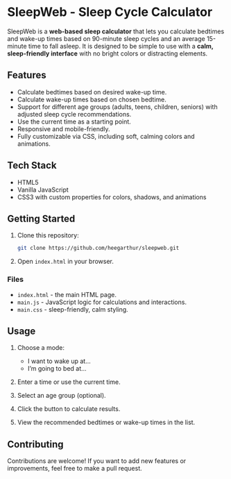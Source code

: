 
# SleepWeb - Sleep Cycle Calculator

SleepWeb is a **web-based sleep calculator** that lets you calculate bedtimes and wake-up times based on 90-minute sleep cycles and an average 15-minute time to fall asleep. It is designed to be simple to use with a **calm, sleep-friendly interface** with no bright colors or distracting elements.

## Features

- Calculate bedtimes based on desired wake-up time.
- Calculate wake-up times based on chosen bedtime.
- Support for different age groups (adults, teens, children, seniors) with adjusted sleep cycle recommendations.
- Use the current time as a starting point.
- Responsive and mobile-friendly.
- Fully customizable via CSS, including soft, calming colors and animations.

## Tech Stack

- HTML5
- Vanilla JavaScript
- CSS3 with custom properties for colors, shadows, and animations

## Getting Started

1. Clone this repository:
   ```bash
   git clone https://github.com/heegarthur/sleepweb.git


2. Open `index.html` in your browser.

### Files

* `index.html` - the main HTML page.
* `main.js` - JavaScript logic for calculations and interactions.
* `main.css` - sleep-friendly, calm styling.

## Usage

1. Choose a mode:

   * I want to wake up at...
   * I’m going to bed at...
2. Enter a time or use the current time.
3. Select an age group (optional).
4. Click the button to calculate results.
5. View the recommended bedtimes or wake-up times in the list.

## Contributing

Contributions are welcome! If you want to add new features or improvements, feel free to make a pull request.

